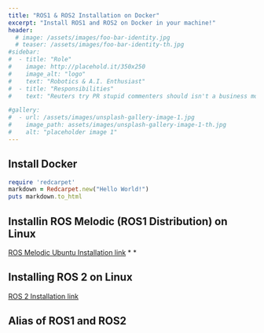 ```yaml
---
title: "ROS1 & ROS2 Installation on Docker"
excerpt: "Install ROS1 and ROS2 on Docker in your machine!"
header:
  # image: /assets/images/foo-bar-identity.jpg
  # teaser: /assets/images/foo-bar-identity-th.jpg
#sidebar:
#  - title: "Role"
#    image: http://placehold.it/350x250
#    image_alt: "logo"
#    text: "Robotics & A.I. Enthusiast"
#  - title: "Responsibilities"
#    text: "Reuters try PR stupid commenters should isn't a business model"

#gallery:
#  - url: /assets/images/unsplash-gallery-image-1.jpg
#    image_path: assets/images/unsplash-gallery-image-1-th.jpg
#    alt: "placeholder image 1"
---
```


## Install Docker

```ruby
require 'redcarpet'
markdown = Redcarpet.new("Hello World!")
puts markdown.to_html
```

## Installin ROS Melodic (ROS1 Distribution) on Linux
[ROS Melodic Ubuntu Installation link](http://wiki.ros.org/melodic/Installation/Ubuntu)
*
*

## Installing ROS 2 on Linux
[ROS 2 Installation link](https://index.ros.org/doc/ros2/Installation/Crystal/Linux-Install-Binary/)

## Alias of ROS1 and ROS2
